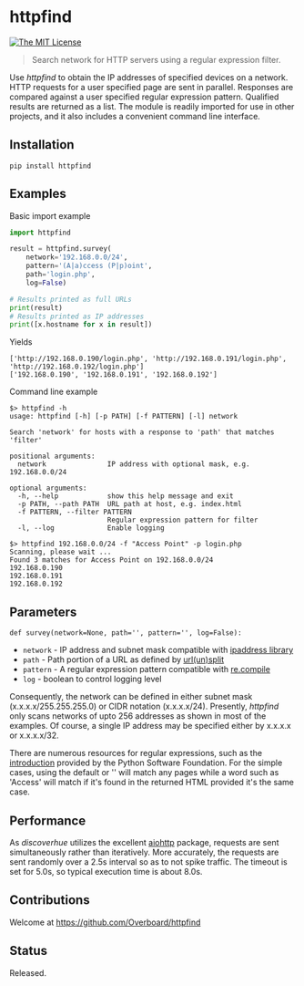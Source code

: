 # **httpfind**

[![The MIT License](https://img.shields.io/badge/license-MIT-orange.svg?style=flat-square)](http://opensource.org/licenses/MIT)

> Search network for HTTP servers using a regular expression filter.

Use *httpfind* to obtain the IP addresses of specified devices on a network.
HTTP requests for a user specified page are sent in parallel.  Responses are
compared against a user specified regular expression pattern.  Qualified results
are returned as a list.  The module is readily imported for use in other projects,
and it also includes a convenient command line interface.

## Installation

```shell
pip install httpfind
```

## Examples

Basic import example

```python
import httpfind

result = httpfind.survey(
    network='192.168.0.0/24',
    pattern='(A|a)ccess (P|p)oint',
    path='login.php',
    log=False)

# Results printed as full URLs
print(result)
# Results printed as IP addresses
print([x.hostname for x in result])
```

Yields

```shell
['http://192.168.0.190/login.php', 'http://192.168.0.191/login.php', 'http://192.168.0.192/login.php']
['192.168.0.190', '192.168.0.191', '192.168.0.192']
```

Command line example

```shell
$> httpfind -h
usage: httpfind [-h] [-p PATH] [-f PATTERN] [-l] network

Search 'network' for hosts with a response to 'path' that matches 'filter'

positional arguments:
  network               IP address with optional mask, e.g. 192.168.0.0/24

optional arguments:
  -h, --help            show this help message and exit
  -p PATH, --path PATH  URL path at host, e.g. index.html
  -f PATTERN, --filter PATTERN
                        Regular expression pattern for filter
  -l, --log             Enable logging

$> httpfind 192.168.0.0/24 -f "Access Point" -p login.php
Scanning, please wait ...
Found 3 matches for Access Point on 192.168.0.0/24
192.168.0.190
192.168.0.191
192.168.0.192
```

## Parameters

`def survey(network=None, path='', pattern='', log=False):`

* `network` - IP address and subnet mask compatible with
[ipaddress library](https://docs.python.org/3/library/ipaddress.html#ipaddress.ip_network)
* `path` - Path portion of a URL as defined by
[url(un)split](https://docs.python.org/3/library/urllib.parse.html#urllib.parse.urlsplit)
* `pattern` - A regular expression pattern compatible with
[re.compile](https://docs.python.org/3/library/re.html#re.compile)
* `log` -  boolean to control logging level

Consequently, the network can be defined in either subnet mask (x.x.x.x/255.255.255.0)
or CIDR notation (x.x.x.x/24).  Presently, *httpfind* only scans networks of upto 256
addresses as shown in most of the examples.  Of course, a single IP address may be
specified either by x.x.x.x or x.x.x.x/32.

There are numerous resources for regular expressions, such as the
[introduction](https://docs.python.org/3/howto/regex.html) provided by the Python
Software Foundation.  For the simple cases, using the default or '' will match any
pages while a word such as 'Access' will match if it's found in the returned HTML
provided it's the same case.

## Performance

As *discoverhue* utilizes the excellent [aiohttp](http://aiohttp.readthedocs.io/en/stable/)
package, requests are sent simultaneously rather than iteratively.  More accurately,
the requests are sent randomly over a 2.5s interval so as to not spike traffic.
The timeout is set for 5.0s, so typical execution time is about 8.0s.

## Contributions

Welcome at <https://github.com/Overboard/httpfind>

## Status

Released.
